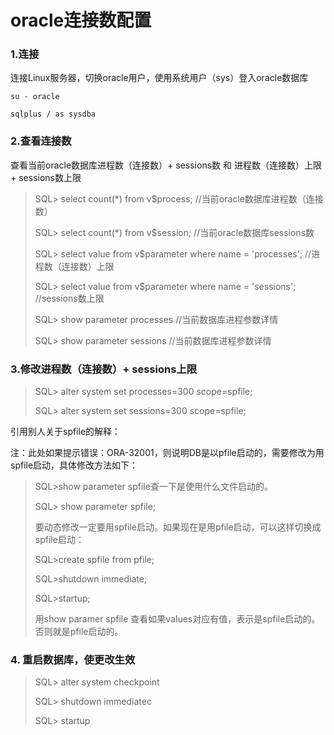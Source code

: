 # oracle连接数配置

### 1.连接

连接Linux服务器，切换oracle用户，使用系统用户（sys）登入oracle数据库

`su - oracle`

`sqlplus / as sysdba`

### 2.查看连接数

查看当前oracle数据库进程数（连接数）+ sessions数 和 进程数（连接数）上限 + sessions数上限

> SQL> select count(*) from v$process;  //当前oracle数据库进程数（连接数）
>
> SQL> select count(*) from v$session;  //当前oracle数据库sessions数
>
> SQL> select value from v$parameter where name = 'processes';  //进程数（连接数）上限
>
> SQL> select value from v$parameter where name = 'sessions';  //sessions数上限
>
> SQL> show parameter processes  //当前数据库进程参数详情
>
> SQL> show parameter sessions  //当前数据库进程参数详情

### 3.修改进程数（连接数）+ sessions上限

> SQL> alter system set processes=300 scope=spfile;
>
> SQL> alter system set sessions=300 scope=spfile;

引用别人关于spfile的解释：

注：此处如果提示错误：ORA-32001，则说明DB是以pfile启动的，需要修改为用spfile启动，具体修改方法如下：

> SQL>show parameter spfile查一下是使用什么文件启动的。
>
> SQL> show parameter spfile;
>
> 要动态修改一定要用spfile启动。如果现在是用pfile启动，可以这样切换成spfile启动：
>
> SQL>create spfile from pfile;
>
> SQL>shutdown immediate;
>
> SQL>startup;
>
> 用show paramer spfile 查看如果values对应有值，表示是spfile启动的。否则就是pfile启动的。

### 4. 重启数据库，使更改生效

> SQL> alter system checkpoint
>
> SQL> shutdown immediatec
>
> SQL> startup

